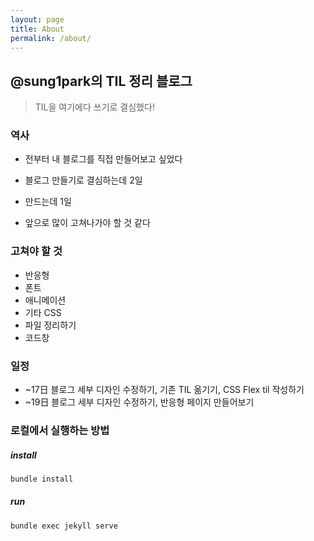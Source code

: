 ```yaml
---
layout: page
title: About
permalink: /about/
---
```


## @sung1park의 TIL 정리 블로그
> TIL을 여기에다 쓰기로 결심했다!



### 역사

- 전부터 내 블로그를 직접 만들어보고 싶었다

- 블로그 만들기로 결심하는데 2일
- 만드는데 1일
- 앞으로 많이 고쳐나가야 할 것 같다



### 고쳐야 할 것

- 반응형
- 폰트
- 애니메이션
- 기타 CSS
- 파일 정리하기
- 코드창



### 일정

- ~17日 블로그 세부 디자인 수정하기, 기존 TIL 옮기기, CSS Flex til 작성하기
- ~19日 블로그 세부 디자인 수정하기, 반응형 페이지 만들어보기



### 로컬에서 실행하는 방법 

##### install

```bash
bundle install
```

##### run

```bash
bundle exec jekyll serve
```
